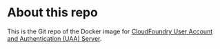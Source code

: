 # About this repo
This is the Git repo of the Docker image for [CloudFoundry User Account and Authentication (UAA) Server](https://github.com/cloudfoundry/uaa).
